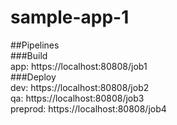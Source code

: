 # sample-app-1

##Pipelines<br/>
###Build<br/>
app: https://localhost:80808/job1<br/>
###Deploy <br/>
dev: https://localhost:80808/job2<br/>
qa: https://localhost:80808/job3<br/>
preprod: https://localhost:80808/job4<br/>
